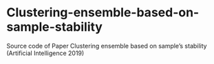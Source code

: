 # Clustering-ensemble-based-on-sample-stability
Source code of Paper Clustering ensemble based on sample’s stability (Artificial Intelligence 2019)
